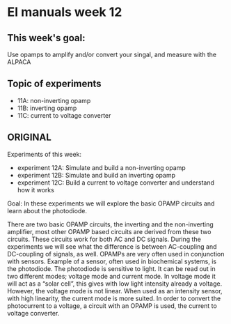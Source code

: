 # EI manuals week 12

## This week's goal: 
Use opamps to amplify and/or convert your singal, and measure with the ALPACA

## Topic of experiments

- 11A: non-inverting opamp
- 11B: inverting opamp
- 11C: current to voltage converter

## ORIGINAL
Experiments of this week:
- experiment 12A: Simulate and build a non-inverting opamp
- experiment 12B: Simulate and build an inverting opamp
- experiment 12C: Build a current to voltage converter and understand how it works

Goal: In these experiments we will explore the basic OPAMP circuits and learn about the photodiode. 

There are two basic OPAMP circuits, the inverting and the non-inverting amplifier, most other OPAMP based circuits are derived from these two circuits. These circuits work for both AC and DC signals. During the experiments we will see what the difference is between AC-coupling and DC-coupling of signals, as well.
OPAMPs are very often used in conjunction with sensors. Example of a sensor, often used in biochemical systems, is the photodiode. The photodiode is sensitive to light. It can be read out in two different modes; voltage mode and current mode. In voltage mode it will act as a “solar cell”, this gives with low light intensity already a voltage. However, the voltage mode is not linear. When used as an intensity sensor, with high linearity, the current mode is more suited. In order to convert the photocurrent to a voltage, a circuit with an OPAMP is used, the current to voltage converter.

